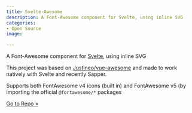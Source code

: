 ```yaml
---
title: Svelte-Awesome
description: A Font-Awesome component for Svelte, using inline SVG
categories:
- Open Source
image: 

---
```

A Font-Awesome component for [Svelte](https://svelte.dev), using inline SVG

This project was based on [Justineo/vue-awesome](https://github.com/Justineo/vue-awesome) and made to work natively with Svelte and recently Sapper.

Supports both FontAwesome v4 icons (built in) and FontAwesome v5 (by importing the official `@fortawesome/*` packages

[Go to Repo &raquo;](https://github.com/RobBrazier/svelte-awesome)